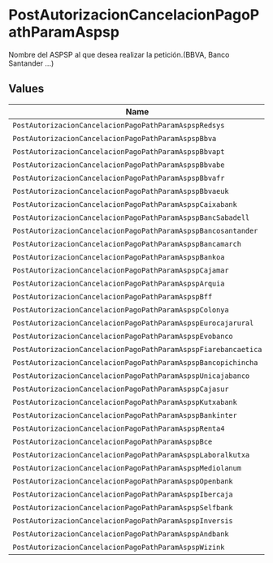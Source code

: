 # PostAutorizacionCancelacionPagoPathParamAspsp

Nombre del ASPSP al que desea realizar la petición.(BBVA, Banco Santander ...)


## Values

| Name                                                           | Value                                                          |
| -------------------------------------------------------------- | -------------------------------------------------------------- |
| `PostAutorizacionCancelacionPagoPathParamAspspRedsys`          | redsys                                                         |
| `PostAutorizacionCancelacionPagoPathParamAspspBbva`            | BBVA                                                           |
| `PostAutorizacionCancelacionPagoPathParamAspspBbvapt`          | BBVAPT                                                         |
| `PostAutorizacionCancelacionPagoPathParamAspspBbvabe`          | BBVABE                                                         |
| `PostAutorizacionCancelacionPagoPathParamAspspBbvafr`          | BBVAFR                                                         |
| `PostAutorizacionCancelacionPagoPathParamAspspBbvaeuk`         | BBVAEUK                                                        |
| `PostAutorizacionCancelacionPagoPathParamAspspCaixabank`       | caixabank                                                      |
| `PostAutorizacionCancelacionPagoPathParamAspspBancSabadell`    | BancSabadell                                                   |
| `PostAutorizacionCancelacionPagoPathParamAspspBancosantander`  | bancosantander                                                 |
| `PostAutorizacionCancelacionPagoPathParamAspspBancamarch`      | bancamarch                                                     |
| `PostAutorizacionCancelacionPagoPathParamAspspBankoa`          | bankoa                                                         |
| `PostAutorizacionCancelacionPagoPathParamAspspCajamar`         | cajamar                                                        |
| `PostAutorizacionCancelacionPagoPathParamAspspArquia`          | arquia                                                         |
| `PostAutorizacionCancelacionPagoPathParamAspspBff`             | BFF                                                            |
| `PostAutorizacionCancelacionPagoPathParamAspspColonya`         | colonya                                                        |
| `PostAutorizacionCancelacionPagoPathParamAspspEurocajarural`   | eurocajarural                                                  |
| `PostAutorizacionCancelacionPagoPathParamAspspEvobanco`        | evobanco                                                       |
| `PostAutorizacionCancelacionPagoPathParamAspspFiarebancaetica` | fiarebancaetica                                                |
| `PostAutorizacionCancelacionPagoPathParamAspspBancopichincha`  | bancopichincha                                                 |
| `PostAutorizacionCancelacionPagoPathParamAspspUnicajabanco`    | unicajabanco                                                   |
| `PostAutorizacionCancelacionPagoPathParamAspspCajasur`         | cajasur                                                        |
| `PostAutorizacionCancelacionPagoPathParamAspspKutxabank`       | kutxabank                                                      |
| `PostAutorizacionCancelacionPagoPathParamAspspBankinter`       | bankinter                                                      |
| `PostAutorizacionCancelacionPagoPathParamAspspRenta4`          | renta4                                                         |
| `PostAutorizacionCancelacionPagoPathParamAspspBce`             | BCE                                                            |
| `PostAutorizacionCancelacionPagoPathParamAspspLaboralkutxa`    | laboralkutxa                                                   |
| `PostAutorizacionCancelacionPagoPathParamAspspMediolanum`      | mediolanum                                                     |
| `PostAutorizacionCancelacionPagoPathParamAspspOpenbank`        | openbank                                                       |
| `PostAutorizacionCancelacionPagoPathParamAspspIbercaja`        | ibercaja                                                       |
| `PostAutorizacionCancelacionPagoPathParamAspspSelfbank`        | selfbank                                                       |
| `PostAutorizacionCancelacionPagoPathParamAspspInversis`        | inversis                                                       |
| `PostAutorizacionCancelacionPagoPathParamAspspAndbank`         | andbank                                                        |
| `PostAutorizacionCancelacionPagoPathParamAspspWizink`          | wizink                                                         |